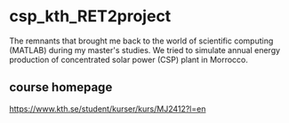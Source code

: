# csp_kth_RET2project
The remnants that brought me back to the world of scientific computing (MATLAB) during my master's studies. We tried to simulate annual energy production of concentrated solar power (CSP) plant in Morrocco. 

## course homepage
https://www.kth.se/student/kurser/kurs/MJ2412?l=en
